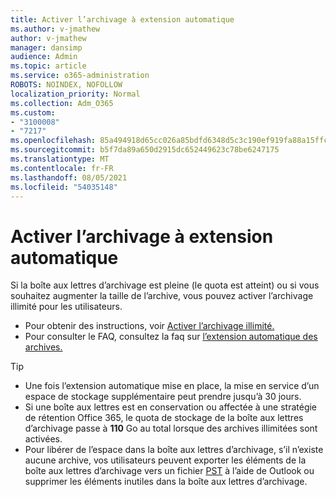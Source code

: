 ```yaml
---
title: Activer l’archivage à extension automatique
ms.author: v-jmathew
author: v-jmathew
manager: dansimp
audience: Admin
ms.topic: article
ms.service: o365-administration
ROBOTS: NOINDEX, NOFOLLOW
localization_priority: Normal
ms.collection: Adm_O365
ms.custom:
- "3100008"
- "7217"
ms.openlocfilehash: 85a494918d65cc026a85bdfd6348d5c3c190ef919fa88a15ffcd4e7e790b8737
ms.sourcegitcommit: b5f7da89a650d2915dc652449623c78be6247175
ms.translationtype: MT
ms.contentlocale: fr-FR
ms.lasthandoff: 08/05/2021
ms.locfileid: "54035148"
---
```

# <a name="enable-auto-expanding-archiving"></a>Activer l’archivage à extension automatique

Si la boîte aux lettres d’archivage est pleine (le quota est atteint) ou si vous souhaitez augmenter la taille de l’archive, vous pouvez activer l’archivage illimité pour les utilisateurs.

- Pour obtenir des instructions, voir [Activer l’archivage illimité.](https://docs.microsoft.com/office365/securitycompliance/enable-unlimited-archiving)
- Pour consulter le FAQ, consultez la faq sur [l’extension automatique des archives.](https://blogs.technet.microsoft.com/exchange/2018/04/09/office-365-auto-expanding-archives-faq/)

> [!TIP]
>
> - Une fois l’extension automatique mise en place, la mise en service d’un espace de stockage supplémentaire peut prendre jusqu’à 30 jours.
> - Si une boîte aux lettres est en conservation ou affectée à une stratégie de rétention Office 365, le quota de stockage de la boîte aux lettres d’archivage passe à **110** Go au total lorsque des archives illimitées sont activées.
> - Pour libérer de l’espace dans la boîte aux lettres d’archivage, s’il n’existe aucune archive, vos utilisateurs peuvent exporter les éléments de la boîte aux lettres d’archivage vers un fichier [PST](https://support.office.com/article/Export-or-backup-email-contacts-and-calendar-to-an-Outlook-pst-file-14252b52-3075-4e9b-be4e-ff9ef1068f91) à l’aide de Outlook ou supprimer les éléments inutiles dans la boîte aux lettres d’archivage.
